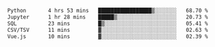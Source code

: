<!--START_SECTION:waka-->

```txt
Python       4 hrs 53 mins   █████████████████▒░░░░░░░   68.70 %
Jupyter      1 hr 28 mins    █████▒░░░░░░░░░░░░░░░░░░░   20.73 %
SQL          23 mins         █▒░░░░░░░░░░░░░░░░░░░░░░░   05.41 %
CSV/TSV      11 mins         ▓░░░░░░░░░░░░░░░░░░░░░░░░   02.63 %
Vue.js       10 mins         ▓░░░░░░░░░░░░░░░░░░░░░░░░   02.39 %
```

<!--END_SECTION:waka-->
